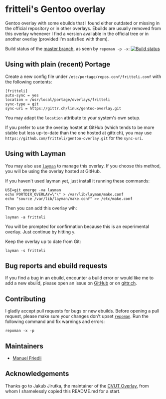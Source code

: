 fritteli's Gentoo overlay
=========================

Gentoo overlay with some ebuilds that I found either outdated or missing in the official repository or in other overlays. Ebuilds are usually removed from this overlay whenever I find a version available in the official tree or in another overlay (provided I'm satisfied with them).

Build status of the [master branch](https://gittr.ch/linux/gentoo-overlay/src/branch/master), as seen by `repoman -p -x`: [![Build status](https://ci.gittr.ch/api/badges/linux/gentoo-overlay/status.svg?branch=master)](https://ci.gittr.ch/linux/gentoo-overlay)

Using with plain (recent) Portage
---------------------------------

Create a new config file under `/etc/portage/repos.conf/fritteli.conf` with the following contents:

	[fritteli]
	auto-sync = yes
	location = /usr/local/portage/overlays/fritteli
	sync-type = git
	sync-uri = https://gittr.ch/linux/gentoo-overlay.git


You may adapt the `location` attribute to your system's own setup.

If you prefer to use the overlay hostet at GitHub (which tends to be more stable but less up-to-date than the one hosted at gittr.ch), you may use `https://github.com/fritteli/gentoo-overlay.git` for the `sync-uri`.

Using with Layman
-----------------

You may also use [`layman`](https://wiki.gentoo.org/wiki/Layman) to manage this overlay. If you choose this method, you will be using the overlay hosted at GitHub.

If you haven't used layman yet, just install it running these commands:

	USE=git emerge -va layman
	echo PORTDIR_OVERLAY=\"\" > /var/lib/layman/make.conf
	echo "source /var/lib/layman/make.conf" >> /etc/make.conf


Then you can add this overlay wih:

	layman -a fritteli

You will be prompted for confirmation because this is an experimental overlay. Just continue by hitting `y`.

Keep the overlay up to date from Git:

	layman -s fritteli


Bug reports and ebuild requests
--------------------------------

If you find a bug in an ebuild, encounter a build error or would like me to add a new ebuild, please open an issue on [GitHub](https://github.com/fritteli/gentoo-overlay/issues) or on [gittr.ch](https://gittr.ch/linux/gentoo-overlay/issues).

Contributing
------------

I gladly accept pull requests for bugs or new ebuilds. Before opening a pull request, please make sure your changes don't upset [`repoman`](https://wiki.gentoo.org/wiki/Repoman). Run the following command and fix warnings and errors:

	repoman -x -p

Maintainers
-----------

* [Manuel Friedli](mailto:manuel@fritteli.ch)

Acknowledgements
----------------

Thanks go to Jakub Jirutka, the maintainer of the [CVUT Overlay](https://github.com/cvut/gentoo-overlay), from whom I shamelessly copied this README.md for a start.

